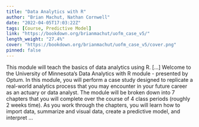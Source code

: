 ```yaml
---
title: "Data Analytics with R"
author: "Brian Machut, Nathan Cornwell"
date: "2022-04-05T17:03:22Z"
tags: [Course, Predictive Model]
link: "https://bookdown.org/brianmachut/uofm_case_v5/"
length_weight: "27.4%"
cover: "https://bookdown.org/brianmachut/uofm_case_v5/cover.png"
pinned: false
---
```


This module will teach the basics of data analytics using R. [...] Welcome to the University of Minnesota’s Data Analytics with R module - presented by Optum. In this module, you will perform a case study designed to replicate a real-world analytics process that you may encounter in your future career as an actuary or data analyst.
The module will be broken down into 7 chapters that you will complete over the course of 4 class periods (roughly 2 weeks time).
As you work through the chapters, you will learn how to import data, summarize and visual data, create a predictive model, and interpret ...
